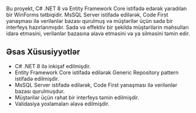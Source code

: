 Bu proyekt, C# .NET 8 və Entity Framework Core istifadə edərək yaradılan bir WinForms tətbiqidir. 
MsSQL Server istifadə edilərək, Code First yanaşması ilə verilənlər bazası qurulmuş və müştərilər üçün sadə bir interfeys hazırlanmışdır.
Sadə və effektiv bir şekildə müştərilərin məhsulları idarə etməsini, verilənlər bazasına əlavə etməsini və ya silməsini təmin edir. 

## Əsas Xüsusiyyətlər

- C# .NET 8 ilə inkişaf edilmişdir.
- Entity Framework Core istifadə edilərək Generic Repository pattern istifadə edilmişdir.
- MsSQL Server istifadə edilərək, Code First yanaşması ilə verilənlər bazası qurulmuşdur.
- Müştərilər üçün rahat bir interfeys təmin edilmişdir.
- Validasiya yoxlamaları əlavə edilmişdir.
